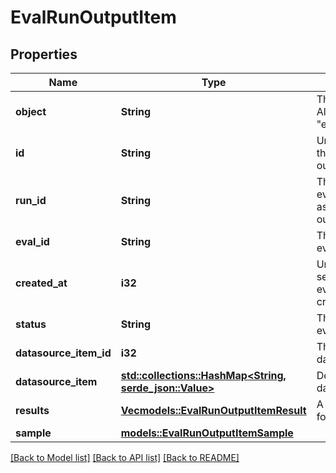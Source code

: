 # EvalRunOutputItem

## Properties

Name | Type | Description | Notes
------------ | ------------- | ------------- | -------------
**object** | **String** | The type of the object. Always \"eval.run.output_item\". | 
**id** | **String** | Unique identifier for the evaluation run output item. | 
**run_id** | **String** | The identifier of the evaluation run associated with this output item. | 
**eval_id** | **String** | The identifier of the evaluation group. | 
**created_at** | **i32** | Unix timestamp (in seconds) when the evaluation run was created. | 
**status** | **String** | The status of the evaluation run. | 
**datasource_item_id** | **i32** | The identifier for the data source item. | 
**datasource_item** | [**std::collections::HashMap<String, serde_json::Value>**](serde_json::Value.md) | Details of the input data source item. | 
**results** | [**Vec<models::EvalRunOutputItemResult>**](EvalRunOutputItemResult.md) | A list of grader results for this output item. | 
**sample** | [**models::EvalRunOutputItemSample**](EvalRunOutputItem_sample.md) |  | 

[[Back to Model list]](../README.md#documentation-for-models) [[Back to API list]](../README.md#documentation-for-api-endpoints) [[Back to README]](../README.md)


